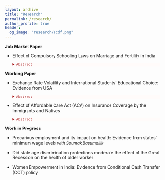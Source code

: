 ```yaml
---
layout: archive
title: "Research"
permalink: /research/
author_profile: true
header:
  og_image: "research/ecdf.png"
---
```


**Job Market Paper**

- Effect of Compulsory Schooling Laws on Marriage and Fertility in India

    <details style="font-size:80%; background-color:#fffbfa;">
    <summary style="color:#a51417; font-family:courier; font-size:100%;"> Abstract </summary> 
    This paper exploits an education policy in India generated by a 2010 schooling reform to examine the effect of education on fertility and related behavior. The key element of the reform was that it required students to complete eight years of primary education (age 6-14 years). An instrumented difference-in-difference approach is used that measures the exogenous variation in treatment intensity across birth cohorts. Some units of observation are treated at a particular time based on the policy enactment in a particular state as the treatment group and untreated units are interpreted as the control group. The reform led to an increase in education, a delay in marriage, and reduced fertility beginning at the age of 19. A series of robustness checks were performed. The findings suggest that postponement of marriage, reduction in the marital education gap, and increased early use of modern contraceptives contribute to reduced fertility. These results are consistent with women having greater control over their fertility decision.
    </details> 

**Working Paper**

- Exchange Rate Volatility and International Students’ Educational Choice: Evidence from USA

    <details style="font-size:80%; background-color:#fffbfa;">
    <summary style="color:#a51417; font-family:courier; font-size:100%;"> Abstract </summary> 
    Does the economic situation prevailing in the home country of an international student affect his/her educational choice in the United States? To address this question, I use exchange rates as exogenous price shocks to the international students’ budget constraint to pay for the higher education in the host country. To theorize, in response to changes in real exchange rates, how the foreign students’ demand behavior in terms of educational attainment is affected is studied in this paper. To assess the impact of exchange rate fluctuations on the choice of education made by the foreign students' I used data from several sources for the time period 2000-2018 to model variation in changes from abroad in enrollment decisions in the U.S. educational institutes. The results obtained suggest that undergraduate enrollment for foreign students are sensitive to changes in prices of education caused by fluctuations in the exchange rates. However, exchange rate fluctuations don’t affect graduate enrollment. The paper also exploits other economic indicators and availability of substitutes in the home country that affects foreign demand for U.S. higher education.  
    </details> 

- Effect of Affordable Care Act (ACA) on Insurance Coverage by the Immigrants and Natives

    <details style="font-size:80%; background-color:#fffbfa;">
    <summary style="color:#a51417; font-family:courier; font-size:100%;"> Abstract </summary> 
    The Affordable Care Act (ACA) of 2010 included an expansion of Medicaid public health insurance to more low income individuals beginning in 2014. The ACA aimed to achieve nearly universal health insurance coverage in the United States through a combination of mandates, regulations on insurers, expanding Medicaid subsidies and health insurance exchanges, most of which took effect in 2014. This paper estimates the effects of the ACA on health insurance coverage using data from the American Community Survey (ACS) by utilizing difference-in-difference-in-differences model that exploit cross-sectional variation in the intensity of treatment arising from state participation in the Medicaid expansion in 2014 and comparing the effects among natives and immigrants. This study contributes to understand the limits of the ACA in reducing disparities in insurance coverage and exploring how patterns of coverage differ for different sources of insurance among the natives and immigrants. It is observed that the gap is lower in magnitude between the natives and immigrants in terms of public and Medicaid insurance coverage after the ACA implementation. 
    </details> 

**Work in Progress**

- Precarious employment and its impact on health: Evidence from states’ minimum wage levels <span style="font-size:13px;"> *with Soumak Basumallik* </span>

- Did state age discrimination protections moderate the effect of the Great Recession on the health of older worker

- Women Empowerment in India: Evidence from Conditional Cash Transfer (CCT) policy


